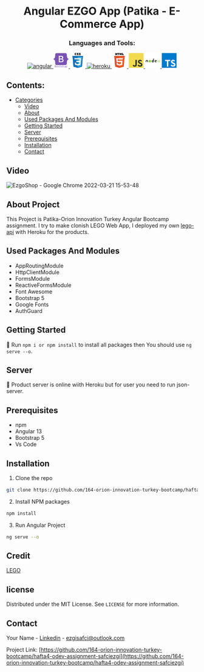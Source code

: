 <h1 align="center">Angular EZGO App (Patika - E-Commerce App)</h1>


<h3 align="center">Languages and Tools:</h3>
<p align="center"> <a href="https://angular.io" target="_blank" rel="noreferrer"> <img src="https://angular.io/assets/images/logos/angular/angular.svg" alt="angular" width="40" height="40"/> </a> <a href="https://getbootstrap.com" target="_blank" rel="noreferrer"> <img src="https://raw.githubusercontent.com/devicons/devicon/master/icons/bootstrap/bootstrap-plain-wordmark.svg" alt="bootstrap" width="40" height="40"/> </a> <a href="https://www.w3schools.com/css/" target="_blank" rel="noreferrer"> <img src="https://raw.githubusercontent.com/devicons/devicon/master/icons/css3/css3-original-wordmark.svg" alt="css3" width="40" height="40"/> </a> <a href="https://heroku.com" target="_blank" rel="noreferrer"> <img src="https://www.vectorlogo.zone/logos/heroku/heroku-icon.svg" alt="heroku" width="40" height="40"/> </a> <a href="https://www.w3.org/html/" target="_blank" rel="noreferrer"> <img src="https://raw.githubusercontent.com/devicons/devicon/master/icons/html5/html5-original-wordmark.svg" alt="html5" width="40" height="40"/> </a> <a href="https://developer.mozilla.org/en-US/docs/Web/JavaScript" target="_blank" rel="noreferrer"> <img src="https://raw.githubusercontent.com/devicons/devicon/master/icons/javascript/javascript-original.svg" alt="javascript" width="40" height="40"/> </a> <a href="https://nodejs.org" target="_blank" rel="noreferrer"> <img src="https://raw.githubusercontent.com/devicons/devicon/master/icons/nodejs/nodejs-original-wordmark.svg" alt="nodejs" width="40" height="40"/> </a> <a href="https://www.typescriptlang.org/" target="_blank" rel="noreferrer"> <img src="https://raw.githubusercontent.com/devicons/devicon/master/icons/typescript/typescript-original.svg" alt="typescript" width="40" height="40"/> </a> </p>



## Contents:
 - [Categories](#categories)
      - [Video](#video)
      - [About](#about-project)
      - [Used Packages And Modules](#used-packages-and-modules)
      - [Getting Started](#getting-started)
      - [Server](#server)
      - [Prerequisites](#prerequisites)
      - [Installation](#installation)
      - [Contact](#contact)
      
## Video
![EzgoShop - Google Chrome 2022-03-21 15-53-48](https://user-images.githubusercontent.com/51738775/159273125-5f4a9614-0956-41a3-a1eb-09bf1e95d320.gif)

## About Project
 This Project is Patika-Orion Innovation Turkey Angular Bootcamp assignment. I try to make clonish LEGO Web App, I deployed my own [lego-api](https://github.com/safciezgi/lego-api) with Heroku for the products.
 
## Used Packages And Modules

- AppRoutingModule
- HttpClientModule
- FormsModule
- ReactiveFormsModule
- Font Awesome
- Bootstrap 5
- Google Fonts
- AuthGuard

## Getting Started

:rocket: Run `npm i or npm install` to install all packages then You should use `ng serve --o`.

## Server

 :electric_plug: Product server is online wiith Heroku but for user you need to run json-server. 

## Prerequisites

- npm
- Angular 13
- Bootstrap 5
- Vs Code

## Installation
1. Clone the repo
```sh
git clone https://github.com/164-orion-innovation-turkey-bootcamp/hafta4-odev-assignment-safciezgi
```
2. Install NPM packages
```sh
npm install
```
3. Run Angular Project
```sh
ng serve --o
```
## Credit

[LEGO](https://www.lego.com/en-us) 

## license

Distributed under the MIT License. See `LICENSE` for more information.

## Contact

Your Name - [Linkedin](https://linkedin.com/in/ezgisafçı) - ezgisafci@outlook.com

Project Link: [https://github.com/164-orion-innovation-turkey-bootcamp/hafta4-odev-assignment-safciezgi](https://github.com/164-orion-innovation-turkey-bootcamp/hafta4-odev-assignment-safciezgi)




